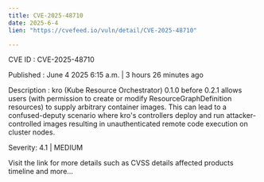 ```yaml
---
title: CVE-2025-48710
date: 2025-6-4
lien: "https://cvefeed.io/vuln/detail/CVE-2025-48710"

---
```


CVE ID : CVE-2025-48710

Published :  June 4
2025
6:15 a.m. | 3 hours
26 minutes ago

Description : kro (Kube Resource Orchestrator) 0.1.0 before 0.2.1 allows users (with permission to create or modify ResourceGraphDefinition resources) to supply arbitrary container images. This can lead to a confused-deputy scenario where kro's controllers deploy and run attacker-controlled images
resulting in unauthenticated remote code execution on cluster nodes.

Severity: 4.1 | MEDIUM

Visit the link for more details
such as CVSS details
affected products
timeline
and more...
